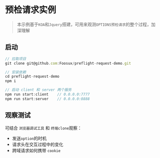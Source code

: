 # 预检请求实例

> 本示例基于`KOA`和`Jquery`搭建，可用来观测`OPTIONS预检请求`的整个过程，加深理解

## 启动

```js
// 拉取项目
git clone git@github.com:Foosux/preflight-request-demo.git

// 安装依赖
cd preflight-request-demo
npm i

// 启动 client 和 server 两个服务
npm run start:client    // 0.0.0.0:7777
npm run start:server    // 0.0.0.0:8888
```
## 观察测试

可结合 `浏览器调试工具` 和 `终端clone`观察：

- 发送`option`的时机
- 请求头在交互过程中的变化
- 跨域请求如何携带 `cookie`
